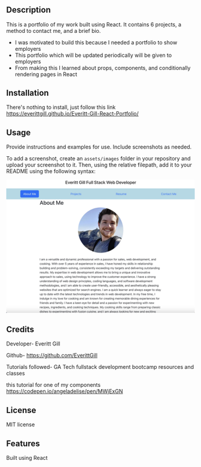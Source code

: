 # <Everitt-Gill-Portfolio>

## Description

This is a portfolio of my work built using React. It contains 6 projects, a method to contact me, and a brief bio.

- I was motivated to build this because I needed a portfolio to show employers
- This portfolio which will be updated periodically will be given to employers
- From making this I learned about props, components, and conditionally rendering pages in React

## Installation

There's nothing to install, just follow this link
https://everittgill.github.io/Everitt-Gill-React-Portfolio/
## Usage

Provide instructions and examples for use. Include screenshots as needed.

To add a screenshot, create an `assets/images` folder in your repository and upload your screenshot to it. Then, using the relative filepath, add it to your README using the following syntax:

    
![portfolio screenshot](src/assets/images/portfolio-screenshot.jpg)
    

## Credits

Developer- Everitt Gill

Github- https://github.com/EverittGill

Tutorials followed- GA Tech fullstack development bootcamp resources and classes

this tutorial for one of my components
https://codepen.io/angeladelise/pen/MWjExGN

## License

MIT license

## Features

Built using React
